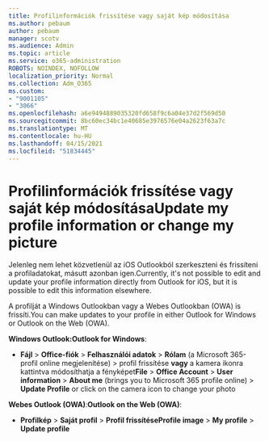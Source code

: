 ```yaml
---
title: Profilinformációk frissítése vagy saját kép módosítása
ms.author: pebaum
author: pebaum
manager: scotv
ms.audience: Admin
ms.topic: article
ms.service: o365-administration
ROBOTS: NOINDEX, NOFOLLOW
localization_priority: Normal
ms.collection: Adm_O365
ms.custom:
- "9001105"
- "3066"
ms.openlocfilehash: a6e9494889035320fd658f9c6a04e37d2f569d50
ms.sourcegitcommit: 8bc60ec34bc1e40685e3976576e04a2623f63a7c
ms.translationtype: MT
ms.contentlocale: hu-HU
ms.lasthandoff: 04/15/2021
ms.locfileid: "51834445"
---
```

# <a name="update-my-profile-information-or-change-my-picture"></a><span data-ttu-id="94374-102">Profilinformációk frissítése vagy saját kép módosítása</span><span class="sxs-lookup"><span data-stu-id="94374-102">Update my profile information or change my picture</span></span>

<span data-ttu-id="94374-103">Jelenleg nem lehet közvetlenül az iOS Outlookból szerkeszteni és frissíteni a profiladatokat, másutt azonban igen.</span><span class="sxs-lookup"><span data-stu-id="94374-103">Currently, it's not possible to edit and update your profile information directly from Outlook for iOS, but it is possible to edit this information elsewhere.</span></span> 

<span data-ttu-id="94374-104">A profilját a Windows Outlookban vagy a Webes Outlookban (OWA) is frissíti.</span><span class="sxs-lookup"><span data-stu-id="94374-104">You can make updates to your profile in either Outlook for Windows or Outlook on the Web (OWA).</span></span> 

<span data-ttu-id="94374-105">**Windows Outlook:**</span><span class="sxs-lookup"><span data-stu-id="94374-105">**Outlook for Windows**:</span></span> 

- <span data-ttu-id="94374-106">**Fájl**  >  **Office-fiók**  >  **Felhasználói adatok**  >  **Rólam** (a Microsoft 365-profil online megjelenítése) > profil frissítése **vagy** a kamera ikonra kattintva módosíthatja a fényképet</span><span class="sxs-lookup"><span data-stu-id="94374-106">**File** > **Office Account** > **User information** > **About me** (brings you to Microsoft 365 profile online) > **Update Profile** or click on the camera icon to change your photo</span></span>  
  
<span data-ttu-id="94374-107">**Webes Outlook (OWA)**:</span><span class="sxs-lookup"><span data-stu-id="94374-107">**Outlook on the Web (OWA)**:</span></span> 

- <span data-ttu-id="94374-108">**Profilkép**  >  **Saját profil**  >  **Profil frissítése**</span><span class="sxs-lookup"><span data-stu-id="94374-108">**Profile image** > **My profile** > **Update profile**</span></span>

